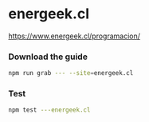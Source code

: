 # energeek.cl

https://www.energeek.cl/programacion/

### Download the guide

```sh
npm run grab --- --site=energeek.cl
```

### Test

```sh
npm test ---energeek.cl
```

